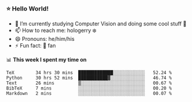 ### ⭐️ Hello World!

<!--
**hologerry/hologerry** is a ✨ _special_ ✨ repository because its `README.md` (this file) appears on your GitHub profile.

Here are some ideas to get you started:

- 🔭 I’m currently working and studying on Computer Vision
- 🌱 I’m currently learning at Peking University
- 💬 Ask me about 
- 📫 How to reach me: E-mail
- 😄 Pronouns: he/his
- ⚡ Fun fact: Music is the Power
-->


- 🔭 I’m currently studying Computer Vision and doing some cool stuff 🤖
- 📫 How to reach me: hologerry :snowflake:
- 😄 Pronouns: he/him/his
- ⚡ Fun fact: 🍎 fan


📊 **This week I spent my time on**

<!--START_SECTION:waka-->
```text
TeX        34 hrs 30 mins  █████████████░░░░░░░░░░░░   52.24 % 
Python     30 hrs 52 mins  ███████████▓░░░░░░░░░░░░░   46.74 % 
Text       26 mins         ▒░░░░░░░░░░░░░░░░░░░░░░░░   00.67 % 
BibTeX     7 mins          ░░░░░░░░░░░░░░░░░░░░░░░░░   00.20 % 
Markdown   2 mins          ░░░░░░░░░░░░░░░░░░░░░░░░░   00.07 % 
```
<!--END_SECTION:waka-->
